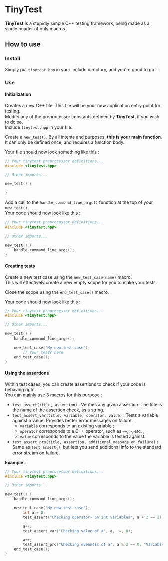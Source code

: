 # TinyTest
**TinyTest** is a stupidly simple C++ testing framework, being made as a single header of only macros.

## How to use
### Install
Simply put `tinytest.hpp` in your include directory, and you're good to go !

### Use
#### Initialization
Creates a new C++ file. This file will be your new application entry point for testing.  
Modify any of the preprocessor constants defined by **TinyTest**, if you wish to do so.  
Include `tinytest.hpp` in your file.  

Create a `new_test()`. By all intents and purposes, **this is your main function**.  
It can only be defined once, and requires a function body.  

Your file should now look something like this :  
```cpp
// Your tinytest preprocessor definitions...
#include <tinytest.hpp>

// Other imports...

new_test() {

}
```

Add a call to the `handle_command_line_args()` function at the top of your `new_test()`.  
Your code should now look like this :  
```cpp
// Your tinytest preprocessor definitions...
#include <tinytest.hpp>

// Other imports...

new_test() {
    handle_command_line_args();
}
```

#### Creating tests
Create a new test case using the `new_test_case(name)` macro.  
This will effectively create a new empty scope for you to make your tests.  

Close the scope using the `end_test_case()` macro.

Your code should now look like this :  
```cpp
// Your tinytest preprocessor definitions...
#include <tinytest.hpp>

// Other imports...

new_test() {
    handle_command_line_args();

    new_test_case("My new test case");
        // Your tests here
    end_test_case();
}
```

#### Using the assertions
Within test cases, you can create assertions to check if your code is behaving right.  
You can mainly use 3 macros for this purpose :
- `test_assert(title, assertion)` : Verifies any given assertion. The title is the name of the assertion check, as a string.
- `test_assert_var(title, variable, operator, value)` : Tests a variable against a value. Provides better error messages on failure.
  - `variable` corresponds to an existing variable ;
  - `operator` corresponds to a C++ operator, such as `==`, `>`, etc. ;
  - `value` corresponds to the value the variable is tested against.
- `test_assert_pro(title, assertion, additional_message_on_failure)` : Same as `test_assert()`, but lets you send additional info to the standard error stream on failure.

**Example :**  
```cpp
// Your tinytest preprocessor definitions...
#include <tinytest.hpp>

// Other imports...

new_test() {
    handle_command_line_args();

    new_test_case("My new test case");
        int a = 0;
        test_assert("Checking operator+ on int variables", a + 2 == 2);

        a++;
        test_assert_var("Checking value of a", a, !=, 0);

        a++;
        test_assert_pro("Checking evenness of a", a % 2 == 0, "Variable a is not even, since a = " << a);
    end_test_case();
}
```
